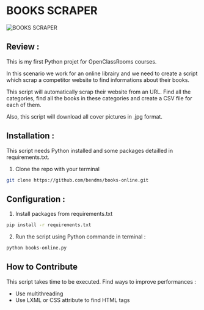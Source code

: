 # BOOKS SCRAPER

![BOOKS SCRAPER](https://user-images.githubusercontent.com/97233634/172905149-f35b2750-b665-455b-83f2-75ae0957a392.png)


## Review : 

This is my first Python projet for OpenClassRooms courses. 

In this scenario we work for an online librairy and we need to create a script which scrap a competitor website to find informations about their books. 

This script will automatically scrap their website from an URL. Find all the categories, find all the books in these categories and create a CSV file for each of them. 

Also, this script will download all cover pictures in .jpg format. 

## Installation : 

This script needs Python installed and some packages detailled in requirements.txt. 

1. Clone the repo with your terminal 

```bash
git clone https://github.com/bendms/books-online.git
```
## Configuration : 

1. Install packages from requirements.txt
```bash
pip install -r requirements.txt 
```
2. Run the script using Python commande in terminal : 
```bash
python books-online.py
```
## How to Contribute

This script takes time to be executed. Find ways to improve performances : 

- Use multithreading
- Use LXML or CSS attribute to find HTML tags



